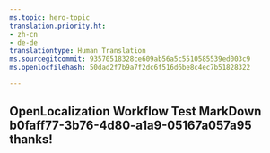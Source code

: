 ```yaml
---
ms.topic: hero-topic
translation.priority.ht:
- zh-cn
- de-de
translationtype: Human Translation
ms.sourcegitcommit: 93570518328ce609ab56a5c5510585539ed003c9
ms.openlocfilehash: 50dad2f7b9a7f2dc6f516d6be8c4ec7b51828322

---
```

## OpenLocalization Workflow Test MarkDown b0faff77-3b76-4d80-a1a9-05167a057a95 thanks!



<!--HONumber=Sep16_HO1-->


